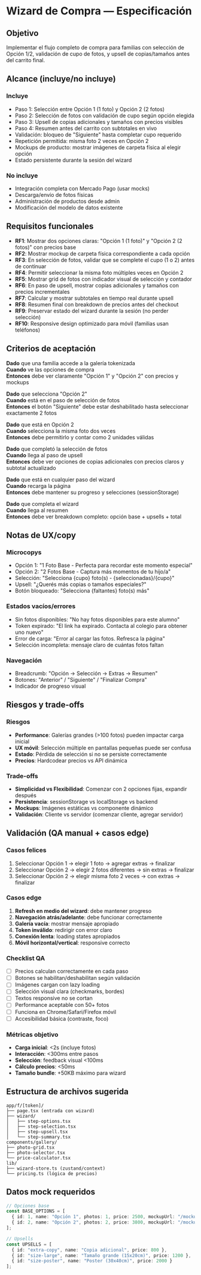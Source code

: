 # Wizard de Compra — Especificación

## Objetivo

Implementar el flujo completo de compra para familias con selección de Opción 1/2, validación de cupo de fotos, y upsell de copias/tamaños antes del carrito final.

## Alcance (incluye/no incluye)

### Incluye
- Paso 1: Selección entre Opción 1 (1 foto) y Opción 2 (2 fotos)
- Paso 2: Selección de fotos con validación de cupo según opción elegida
- Paso 3: Upsell de copias adicionales y tamaños con precios visibles
- Paso 4: Resumen antes del carrito con subtotales en vivo
- Validación: bloqueo de "Siguiente" hasta completar cupo requerido
- Repetición permitida: misma foto 2 veces en Opción 2
- Mockups de producto: mostrar imágenes de carpeta física al elegir opción
- Estado persistente durante la sesión del wizard

### No incluye
- Integración completa con Mercado Pago (usar mocks)
- Descarga/envío de fotos físicas
- Administración de productos desde admin
- Modificación del modelo de datos existente

## Requisitos funcionales

- **RF1**: Mostrar dos opciones claras: "Opción 1 (1 foto)" y "Opción 2 (2 fotos)" con precios base
- **RF2**: Mostrar mockup de carpeta física correspondiente a cada opción
- **RF3**: En selección de fotos, validar que se complete el cupo (1 o 2) antes de continuar
- **RF4**: Permitir seleccionar la misma foto múltiples veces en Opción 2
- **RF5**: Mostrar grid de fotos con indicador visual de selección y contador
- **RF6**: En paso de upsell, mostrar copias adicionales y tamaños con precios incrementales
- **RF7**: Calcular y mostrar subtotales en tiempo real durante upsell
- **RF8**: Resumen final con breakdown de precios antes del checkout
- **RF9**: Preservar estado del wizard durante la sesión (no perder selección)
- **RF10**: Responsive design optimizado para móvil (familias usan teléfonos)

## Criterios de aceptación

**Dado** que una familia accede a la galería tokenizada  
**Cuando** ve las opciones de compra  
**Entonces** debe ver claramente "Opción 1" y "Opción 2" con precios y mockups

**Dado** que selecciona "Opción 2"  
**Cuando** está en el paso de selección de fotos  
**Entonces** el botón "Siguiente" debe estar deshabilitado hasta seleccionar exactamente 2 fotos

**Dado** que está en Opción 2  
**Cuando** selecciona la misma foto dos veces  
**Entonces** debe permitirlo y contar como 2 unidades válidas

**Dado** que completó la selección de fotos  
**Cuando** llega al paso de upsell  
**Entonces** debe ver opciones de copias adicionales con precios claros y subtotal actualizado

**Dado** que está en cualquier paso del wizard  
**Cuando** recarga la página  
**Entonces** debe mantener su progreso y selecciones (sessionStorage)

**Dado** que completa el wizard  
**Cuando** llega al resumen  
**Entonces** debe ver breakdown completo: opción base + upsells + total

## Notas de UX/copy

### Microcopys
- Opción 1: "1 Foto Base - Perfecta para recordar este momento especial"
- Opción 2: "2 Fotos Base - Captura más momentos de tu hijo/a"
- Selección: "Selecciona {cupo} foto(s) - {seleccionadas}/{cupo}"
- Upsell: "¿Querés más copias o tamaños especiales?"
- Botón bloqueado: "Selecciona {faltantes} foto(s) más"

### Estados vacíos/errores
- Sin fotos disponibles: "No hay fotos disponibles para este alumno"
- Token expirado: "El link ha expirado. Contacta al colegio para obtener uno nuevo"
- Error de carga: "Error al cargar las fotos. Refresca la página"
- Selección incompleta: mensaje claro de cuántas fotos faltan

### Navegación
- Breadcrumb: "Opción → Selección → Extras → Resumen"
- Botones: "Anterior" / "Siguiente" / "Finalizar Compra"
- Indicador de progreso visual

## Riesgos y trade-offs

### Riesgos
- **Performance**: Galerías grandes (>100 fotos) pueden impactar carga inicial
- **UX móvil**: Selección múltiple en pantallas pequeñas puede ser confusa
- **Estado**: Pérdida de selección si no se persiste correctamente
- **Precios**: Hardcodear precios vs API dinámica

### Trade-offs
- **Simplicidad vs Flexibilidad**: Comenzar con 2 opciones fijas, expandir después
- **Persistencia**: sessionStorage vs localStorage vs backend
- **Mockups**: Imágenes estáticas vs componente dinámico
- **Validación**: Cliente vs servidor (comenzar cliente, agregar servidor)

## Validación (QA manual + casos edge)

### Casos felices
1. Seleccionar Opción 1 → elegir 1 foto → agregar extras → finalizar
2. Seleccionar Opción 2 → elegir 2 fotos diferentes → sin extras → finalizar  
3. Seleccionar Opción 2 → elegir misma foto 2 veces → con extras → finalizar

### Casos edge
1. **Refresh en medio del wizard**: debe mantener progreso
2. **Navegación atrás/adelante**: debe funcionar correctamente
3. **Galería vacía**: mostrar mensaje apropiado
4. **Token inválido**: redirigir con error claro
5. **Conexión lenta**: loading states apropiados
6. **Móvil horizontal/vertical**: responsive correcto

### Checklist QA
- [ ] Precios calculan correctamente en cada paso
- [ ] Botones se habilitan/deshabilitan según validación
- [ ] Imágenes cargan con lazy loading
- [ ] Selección visual clara (checkmarks, bordes)
- [ ] Textos responsive no se cortan
- [ ] Performance aceptable con 50+ fotos
- [ ] Funciona en Chrome/Safari/Firefox móvil
- [ ] Accesibilidad básica (contraste, foco)

### Métricas objetivo
- **Carga inicial**: <2s (incluye fotos)
- **Interacción**: <300ms entre pasos
- **Selección**: feedback visual <100ms
- **Cálculo precios**: <50ms
- **Tamaño bundle**: +50KB máximo para wizard

## Estructura de archivos sugerida

```
app/f/[token]/
├── page.tsx (entrada con wizard)
├── wizard/
│   ├── step-options.tsx
│   ├── step-selection.tsx  
│   ├── step-upsell.tsx
│   └── step-summary.tsx
components/gallery/
├── photo-grid.tsx
├── photo-selector.tsx
└── price-calculator.tsx
lib/
├── wizard-store.ts (zustand/context)
└── pricing.ts (lógica de precios)
```

## Datos mock requeridos

```typescript
// Opciones base
const BASE_OPTIONS = [
  { id: 1, name: "Opción 1", photos: 1, price: 2500, mockupUrl: "/mockups/option1.jpg" },
  { id: 2, name: "Opción 2", photos: 2, price: 3800, mockupUrl: "/mockups/option2.jpg" }
];

// Upsells
const UPSELLS = [
  { id: "extra-copy", name: "Copia adicional", price: 800 },
  { id: "size-large", name: "Tamaño grande (15x20cm)", price: 1200 },
  { id: "size-poster", name: "Poster (30x40cm)", price: 2000 }
];
```